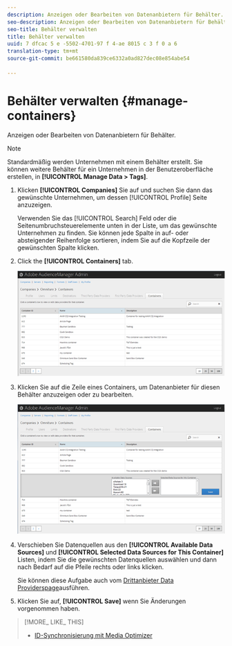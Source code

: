 ```yaml
---
description: Anzeigen oder Bearbeiten von Datenanbietern für Behälter.
seo-description: Anzeigen oder Bearbeiten von Datenanbietern für Behälter.
seo-title: Behälter verwalten
title: Behälter verwalten
uuid: 7 dfcac 5 e -5502-4701-97 f 4-ae 8015 c 3 f 0 a 6
translation-type: tm+mt
source-git-commit: be661580da839ce6332a0ad827dec08e854abe54

---
```



# Behälter verwalten {#manage-containers}

Anzeigen oder Bearbeiten von Datenanbietern für Behälter.

<!-- t_containers.xml -->

>[!NOTE]
>
>Standardmäßig werden Unternehmen mit einem Behälter erstellt. Sie können weitere Behälter für ein Unternehmen in der Benutzeroberfläche erstellen, in **[!UICONTROL Manage Data > Tags]**.

1. Klicken **[!UICONTROL Companies]** Sie auf und suchen Sie dann das gewünschte Unternehmen, um dessen [!UICONTROL Profile] Seite anzuzeigen.

   Verwenden Sie das [!UICONTROL Search] Feld oder die Seitenumbruchsteuerelemente unten in der Liste, um das gewünschte Unternehmen zu finden. Sie können jede Spalte in auf- oder absteigender Reihenfolge sortieren, indem Sie auf die Kopfzeile der gewünschten Spalte klicken.

1. Click the **[!UICONTROL Containers]** tab.

   ![](assets/containers.png)

1. Klicken Sie auf die Zeile eines Containers, um Datenanbieter für diesen Behälter anzuzeigen oder zu bearbeiten.

   ![Schrittergebnis](assets/containers_edit.png)

1. Verschieben Sie Datenquellen aus den **[!UICONTROL Available Data Sources]** und **[!UICONTROL Selected Data Sources for This Container]** Listen, indem Sie die gewünschten Datenquellen auswählen und dann nach Bedarf auf die Pfeile rechts oder links klicken.

   Sie können diese Aufgabe auch vom [Drittanbieter Data Providerspage](../companies/admin-third-party-providers.md#task_E942DD674D794BA6B8EFD52FD866E689)ausführen.

1. Klicken Sie auf, **[!UICONTROL Save]** wenn Sie Änderungen vorgenommen haben.

>[!MORE_ LIKE_ THIS]
>
>* [ID-Synchronisierung mit Media Optimizer](../companies/admin-amo-sync.md#concept_2B5537233DAA4860B3503B344F937D83)

